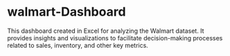 # walmart-Dashboard
This dashboard created in Excel for analyzing the Walmart dataset. It provides insights and visualizations to facilitate decision-making processes related to sales, inventory, and other key metrics.
